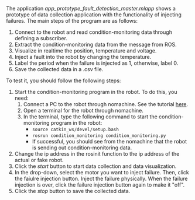 The application *app_prototype_fault_detection_master.mlapp* shows a prototype of data collection application with the functionality of injecting failures. The main steps of the program are as follows:
1. Connect to the robot and read condition-monitoring data through defining a subscriber.
2. Extract the condition-monitoring data from the message from ROS.
3. Visualize in realtime the position, temperature and voltage.
4. Inject a fault into the robot by changing the temperature.
5. Label the period when the failure is injected as 1, otherwise, label 0.
6. Save the collected data in a .csv file.

To test it, you should follow the following steps:
1. Start the condition-monitoring program in the robot. To do this, you need:
    1. Connect a PC to the robot through nomachine. See the tutorial [here](/Ref_NoMachine%20Installation%20and%20Connection.pdf).
    2. Open a terminal for the robot through nomachine.
    3. In the terminal, type the following command to start the condition-monitoring program in the robot:
        - `source catkin_ws/devel/setup.bash`
        - `rosrun condition_monitoring condition_monitoring.py`
        - If successful, you should see from the nomachine that the robot is sending out condition-monitoring data.
2. Change the ip address in the rosinit function to the ip address of the actual or fake robot.
3. Click the *start* button to start data collection and data visualization. 
4. In the drop-down, select the motor you want to inject failure. Then, click the faiulre injection button. Inject the failure physically. When the failure injection is over, click the failure injection button again to make it "off".
5. Click the *stop* button to save the collected data.
